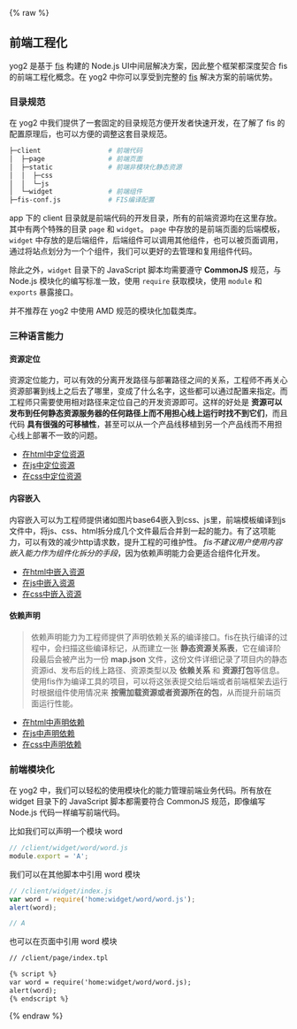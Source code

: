 ---
---
{% raw %}

## 前端工程化

yog2 是基于 [fis](http://fis.baidu.com) 构建的 Node.js UI中间层解决方案，因此整个框架都深度契合 fis 的前端工程化概念。在 yog2 中你可以享受到完整的 [fis](http://fis.baidu.com) 解决方案的前端优势。

### 目录规范

在 yog2 中我们提供了一套固定的目录规范方便开发者快速开发，在了解了 fis 的配置原理后，也可以方便的调整这套目录规范。

```bash
├─client                 # 前端代码
│  ├─page                # 前端页面
│  ├─static              # 前端非模块化静态资源
│  │  ├─css
│  │  └─js
│  └─widget              # 前端组件
├─fis-conf.js            # FIS编译配置
```

app 下的 client 目录就是前端代码的开发目录，所有的前端资源均在这里存放。其中有两个特殊的目录 `page` 和 `widget`。 `page` 中存放的是前端页面的后端模板，`widget` 中存放的是后端组件，后端组件可以调用其他组件，也可以被页面调用，通过将站点划分为一个个组件，我们可以更好的去管理和复用组件代码。

除此之外，`widget` 目录下的 JavaScript 脚本均需要遵守 **CommonJS** 规范，与 Node.js 模块化的编写标准一致，使用 `require` 获取模块，使用 `module` 和 `exports` 暴露接口。

并不推荐在 yog2 中使用 AMD 规范的模块化加载类库。

### 三种语言能力

#### 资源定位

资源定位能力，可以有效的分离开发路径与部署路径之间的关系，工程师不再关心资源部署到线上之后去了哪里，变成了什么名字，这些都可以通过配置来指定。而工程师只需要使用相对路径来定位自己的开发资源即可。这样的好处是 **资源可以发布到任何静态资源服务器的任何路径上而不用担心线上运行时找不到它们**，而且代码 **具有很强的可移植性**，甚至可以从一个产品线移植到另一个产品线而不用担心线上部署不一致的问题。

* [在html中定位资源](./fe-location.html#在html中定位资源)
* [在js中定位资源](./fe-location.html#在js中定位资源)
* [在css中定位资源](./fe-location.html#在css中定位资源)

#### 内容嵌入

内容嵌入可以为工程师提供诸如图片base64嵌入到css、js里，前端模板编译到js文件中，将js、css、html拆分成几个文件最后合并到一起的能力。有了这项能力，可以有效的减少http请求数，提升工程的可维护性。 _fis不建议用户使用内容嵌入能力作为组件化拆分的手段_，因为依赖声明能力会更适合组件化开发。

* [在html中嵌入资源](./fe-inline.html#在html中嵌入资源)
* [在js中嵌入资源](./fe-inline.html#在js中嵌入资源)
* [在css中嵌入资源](./fe-inline.html#在css中嵌入资源)

#### 依赖声明

> 依赖声明能力为工程师提供了声明依赖关系的编译接口。fis在执行编译的过程中，会扫描这些编译标记，从而建立一张 **静态资源关系表**，它在编译阶段最后会被产出为一份 **map.json** 文件，这份文件详细记录了项目内的静态资源id、发布后的线上路径、资源类型以及 **依赖关系** 和 **资源打包**等信息。使用fis作为编译工具的项目，可以将这张表提交给后端或者前端框架去运行时根据组件使用情况来 **按需加载资源或者资源所在的包**，从而提升前端页面运行性能。

* [在html中声明依赖](./fe-require.html#在html中声明依赖)
* [在js中声明依赖](./fe-require.html#在js中声明依赖)
* [在css中声明依赖](./fe-require.html#在css中声明依赖)

### 前端模块化

在 yog2 中，我们可以轻松的使用模块化的能力管理前端业务代码。所有放在 widget 目录下的 JavaScript 脚本都需要符合 CommonJS 规范，即像编写 Node.js 代码一样编写前端代码。

比如我们可以声明一个模块 word

```javascript
// /client/widget/word/word.js
module.export = 'A';
```

我们可以在其他脚本中引用 word 模块

```javascript
// /client/widget/index.js
var word = require('home:widget/word/word.js');
alert(word);

// A
```

也可以在页面中引用 word 模块

```html
// /client/page/index.tpl

{% script %}
var word = require('home:widget/word/word.js);
alert(word);
{% endscript %}
```
{% endraw %}
